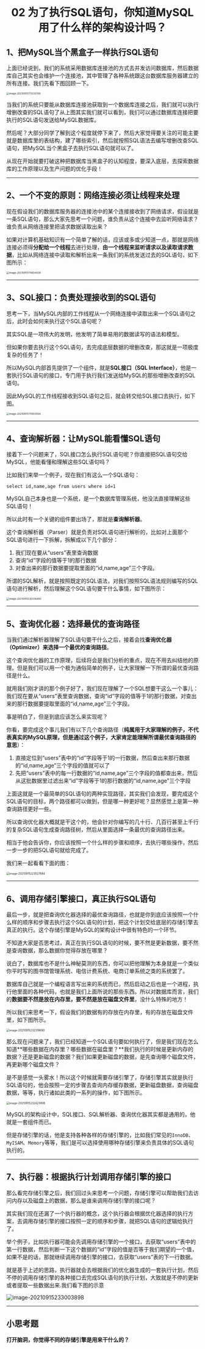 <h1 align="center">02 为了执行SQL语句，你知道MySQL用了什么样的架构设计吗？</h1>



## 1、把MySQL当个黑盒子一样执行SQL语句

上面已经说到，我们的系统采用数据库连接池的方式去并发访问数据库，然后数据库自己其实也会维护一个连接池，其中管理了各种系统跟这台数据库服务器建立的所有连接。我们先看下图回顾一下。

<img src="https://studyimages.oss-cn-beijing.aliyuncs.com/img/mysql/01-33/202210201123791.png" alt="image-20210915173333709" style="zoom:45%;" />

当我们的系统只要能从数据库连接池获取到一个数据库连接之后，我们就可以执行增删改查的SQL语句了从上图其实我们就可以看到，我们可以通过数据库连接把要执行的SQL语句发送给MySQL数据库。

然后呢？大部分同学了解到这个程度就停下来了，然后大家觉得要关注的可能主要就是数据库里的表结构，建了哪些索引，然后就按照SQL语法去编写增删改查SQL语句，把MySQL当个黑盒子去执行SQL语句就可以了。

从现在开始就要打破这种把数据库当黑盒子的认知程度，要深入底层，去探索数据库的工作原理以及生产问题的优化手段！

***

## 2、一个不变的原则：网络连接必须让线程来处理

现在假设我们的数据库服务器的连接池中的某个连接接收到了网络请求，假设就是一条SQL语句，那么大家先思考一个问题，谁负责从这个连接中去监听网络请求？谁负责从网络连接里把请求数据读取出来？

如果对计算机基础知识有一个简单了解的话，应该或多或少知道一点，那就是网络连接必须得**分配给一个线程**去进行处理，**由一个线程来监听请求以及读取请求数据**，比如从网络连接中读取和解析出来一条我们的系统发送过去的SQL语句，如下图所示：

<img src="https://studyimages.oss-cn-beijing.aliyuncs.com/img/mysql/01-33/202210201123792.png" alt="image-20210915174834438" style="zoom:45%;" />



***

## 3、SQL接口：负责处理接收到的SQL语句

思考一下，当MySQL内部的工作线程从一个网络连接中读取出来一个SQL语句之后，此时会如何来执行这个SQL语句呢？

其实SQL是一项伟大的发明，他发明了简单易用的数据读写的语法和模型。

但如果你要去执行这个SQL语句，去完成底层数据的增删改查，那这就是一项极度复杂的任务了！

所以MySQL内部首先提供了一个组件，就是**SQL接口（SQL Interface）**，他是一套执行SQL语句的接口，专门用于执行我们发送给MySQL的那些增删改查的SQL语句。

因此MySQL的工作线程接收到SQL语句之后，就会转交给SQL接口去执行，如下图。

<img src="https://studyimages.oss-cn-beijing.aliyuncs.com/img/mysql/01-33/202210201123793.png" alt="image-20210915175933504" style="zoom:45%;" />



***

## 4、查询解析器：让MySQL能看懂SQL语句

接着下一个问题来了，SQL接口怎么执行SQL语句呢？你直接把SQL语句交给MySQL，他能看懂和理解这些SQL语句吗？

比如我们来举一个例子，现在我们有这么一个SQL语句：

```
select id,name,age from users where id=1
```

MySQL自己本身也是一个系统，是一个数据库管理系统，他没法直接理解这些SQL语句！

所以此时有一个关键的组件要出场了，那就是**查询解析器**。

这个查询解析器（Parser）就是负责对SQL语句进行解析的，比如对上面那个SQL语句进行一下拆解，拆解成以下几个部分：

1. 我们现在要从“users”表里查询数据
2. 查询“id”字段的值等于1的那行数据
3. 对查出来的那行数据要提取里面的“id,name,age”三个字段。

所谓的SQL解析，就是按照既定的SQL语法，对我们按照SQL语法规则编写的SQL语句进行解析，然后理解这个SQL语句要干什么事情，如下图所示：

<img src="https://studyimages.oss-cn-beijing.aliyuncs.com/img/mysql/01-33/202210201123794.png" alt="image-20210915220330492" style="zoom:45%;" />



***

## 5、查询优化器：选择最优的查询路径

当我们通过解析器理解了SQL语句要干什么之后，接着会找**查询优化器（Optimizer）**来选择一个**最优的查询路径**。

这个查询优化器的工作原理，后续将会是我们分析的重点，现在不用去纠结他的原理。但是我们可以用一个极为通俗简单的例子，让大家理解一下所谓的最优查询路径是什么。

就用我们刚才讲的那个例子好了，我们现在理解了一个SQL想要干这么一个事儿：我们现在要从“users”表里查询数据，查询“id”字段的值等于1的那行数据，对查出来的那行数据要提取里面的“id,name,age”三个字段。

事是明白了，但是到底应该怎么来实现呢？

你看，要完成这个事儿我们有以下几个查询路径（**纯属用于大家理解的例子，不代表真实的MySQL原理，但是通过这个例子，大家肯定能理解所谓最优查询路径的意思**）：

1. 直接定位到“users”表中的“id”字段等于1的一行数据，然后查出来那行数据的“id,name,age”三个字段的值就可以了
2. 先把“users”表中的每一行数据的“id,name,age”三个字段的值都查出来，然后从这批数据里过滤出来“id”字段等于1的那行数据的“id,name,age”三个字段

上面这就是一个最简单的SQL语句的两种实现路径，其实我们会发现，要完成这个SQL语句的目标，两个路径都可以做到，但是哪一种更好呢？显然感觉上是第一种查询路径更好一些。

所以查询优化器大概就是干这个的，他会针对你编写的几十行、几百行甚至上千行的复杂SQL语句生成查询路径树，然后从里面选择一条最优的查询路径出来。

相当于他会告诉你，你应该按照一个什么样的步骤和顺序，去执行哪些操作，然后一步一步的把SQL语句就给完成了。

我们来一起看看下面的图：

<img src="https://studyimages.oss-cn-beijing.aliyuncs.com/img/mysql/01-33/202210201123795.png" alt="image-20210915223527884" style="zoom:50%;" />



***

## 6、调用存储引擎接口，真正执行SQL语句

最后一步，就是把查询优化器选择的最优查询路径，也就是你到底应该按照一个什么样的顺序和步骤去执行这个SQL语句的计划，把这个计划交给底层的存储引擎去真正的执行。这个存储引擎是MySQL的架构设计中很有特色的一个环节。

不知道大家是否思考过，真正在执行SQL语句的时候，要不然是更新数据，要不然是查询数据，那么数据你觉得存放在哪里？

说白了，数据库也不是什么神秘莫测的东西，你可以把他理解为本身就是一个类似你平时写的图书馆管理系统、电信计费系统、电商订单系统之类的系统罢了。

数据库自己就是一个编程语言写出来的系统而已，然后启动之后也是一个进程，执行他里面的各种代码，也就是我们上面所说的那些东西。所以对数据库而言，我们的**数据要不然是放在内存里，要不然是放在磁盘文件里**，没什么特殊的地方！

所以我们来思考一下，假设我们的数据有的存放在内存里，有的存放在磁盘文件里，如下图所示。

<img src="https://studyimages.oss-cn-beijing.aliyuncs.com/img/mysql/01-33/202210201123796.png" alt="image-20210915232318690" style="zoom:50%;" />

那么现在问题来了，我们已经知道一个SQL语句要如何执行了，但是我们现在怎么知道**哪些数据在内存里？哪些数据在磁盘里？**我们执行的时候是更新内存的数据？还是更新磁盘的数据？我们如果更新磁盘的数据，是先查询哪个磁盘文件，再更新哪个磁盘文件？

是不是感觉一头雾水！所以这个时候就需要存储引擎了，存储引擎其实就是执行SQL语句的，他会按照一定的步骤去查询内存缓存数据，更新磁盘数据，查询磁盘数据，等等，执行诸如此类的一系列的操作，如下图所示。

<img src="https://studyimages.oss-cn-beijing.aliyuncs.com/img/mysql/01-33/202210201123797.png" alt="image-20210915232423906" style="zoom:50%;" />

MySQL的架构设计中，SQL接口、SQL解析器、查询优化器其实都是通用的，他就是一套组件而已。

但是存储引擎的话，他是支持各种各样的存储引擎的，比如我们常见的`InnoDB`、`MyISAM`、`Memory`等等，我们是可以选择使用哪种存储引擎来负责具体的SQL语句执行的。



***

## 7、执行器：根据执行计划调用存储引擎的接口

那么看完存储引擎之后，我们回过头来思考一个问题，存储引擎可以帮助我们去访问内存以及磁盘上的数据，那么是谁来调用存储引擎的接口呢？

其实我们现在还漏了一个执行器的概念，这个执行器会根据优化器选择的执行方案，去调用存储引擎的接口按照一定的顺序和步骤，就把SQL语句的逻辑给执行了。

举个例子，比如执行器可能会先调用存储引擎的一个接口，去获取“users”表中的第一行数据，然后判断一下这个数据的“id”字段的值是否等于我们期望的一个值，如果不是的话，那就继续调用存储引擎的接口，去获取“users”表的下一行数据。

就是基于上述的思路，执行器就会去根据我们的优化器生成的一套执行计划，然后不停的调用存储引擎的各种接口去完成SQL语句的执行计划，大致就是不停的更新或者提取一些数据出来.我们看下图的示意

![image-20210915233003898](https://studyimages.oss-cn-beijing.aliyuncs.com/img/mysql/01-33/202210201123798.png)



***

## 小思考题

**打开脑洞，你觉得不同的存储引擎是用来干什么的？**

